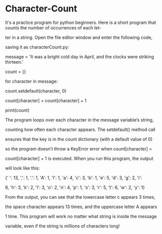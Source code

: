 # Character-Count
It's a practice program for python beginners. 
Here is a short program that counts the number of occurrences of each let-

ter in a string. Open the file editor window and enter the following code, 

saving it as characterCount.py:

message = 'It was a bright cold day in April, and the clocks were striking thirteen.'

count = {}

for character in message:

 count.setdefault(character, 0)

 count[character] = count[character] + 1

print(count) 

The program loops over each character in the message variable’s string, 

counting how often each character appears. The setdefault() method call 

ensures that the key is in the count dictionary (with a default value of 0) 


so the program doesn’t throw a KeyError error when count[character] = 

count[character] + 1 is executed. When you run this program, the output 

will look like this:

{' ': 13, ',': 1, '.': 1, 'A': 1, 'I': 1, 'a': 4, 'c': 3, 'b': 1, 'e': 5, 'd': 3, 'g': 2, 'i': 

6, 'h': 3, 'k': 2, 'l': 3, 'o': 2, 'n': 4, 'p': 1, 's': 3, 'r': 5, 't': 6, 'w': 2, 'y': 1}

From the output, you can see that the lowercase letter c appears 3 times, 

the space character appears 13 times, and the uppercase letter A appears 

1 time. This program will work no matter what string is inside the message

variable, even if the string is millions of characters long!

